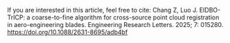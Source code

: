 If you are interested in this article, feel free to cite: Chang Z, Luo J. EIDBO-TrICP: a coarse-to-fine algorithm for cross-source point cloud registration in aero-engineering blades. Engineering Research Letters. 2025; 7: 015280. https://doi.org/10.1088/2631-8695/adb4bf
